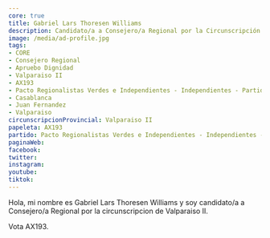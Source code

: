 ```yaml
---
core: true
title: Gabriel Lars Thoresen Williams
description: Candidato/a a Consejero/a Regional por la Circunscripción de Valparaiso II
image: /media/ad-profile.jpg
tags:
- CORE
- Consejero Regional
- Apruebo Dignidad
- Valparaiso II
- AX193
- Pacto Regionalistas Verdes e Independientes - Independientes - Partido Republicano De Chile
- Casablanca
- Juan Fernandez
- Valparaiso
circunscripcionProvincial: Valparaiso II
papeleta: AX193
partido: Pacto Regionalistas Verdes e Independientes - Independientes - Partido Republicano De Chile
paginaWeb:
facebook:
twitter:
instagram:
youtube:
tiktok:
---
```

Hola, mi nombre es Gabriel Lars Thoresen Williams y soy candidato/a a Consejero/a Regional por la circunscripcion de Valparaiso II.

Vota AX193.